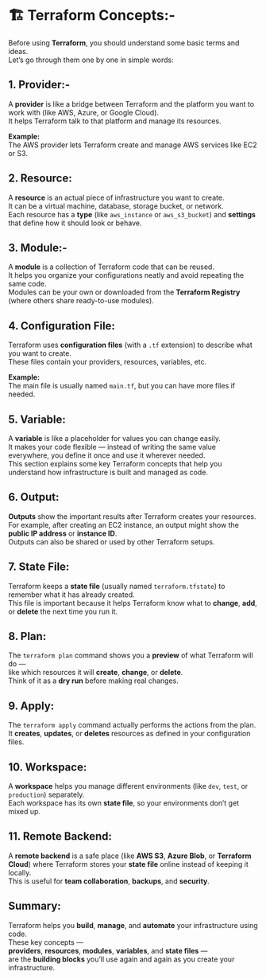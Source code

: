 # 🏗️ Terraform Concepts:-

Before using **Terraform**, you should understand some basic terms and ideas.  
Let’s go through them one by one in simple words:

##  1. Provider:-

A **provider** is like a bridge between Terraform and the platform you want to work with (like AWS, Azure, or Google Cloud).  
It helps Terraform talk to that platform and manage its resources.  

 **Example:**  
The AWS provider lets Terraform create and manage AWS services like EC2 or S3.

##  2. Resource:

A **resource** is an actual piece of infrastructure you want to create.  
It can be a virtual machine, database, storage bucket, or network.  
Each resource has a **type** (like `aws_instance` or `aws_s3_bucket`) and **settings** that define how it should look or behave.

##  3. Module:-

A **module** is a collection of Terraform code that can be reused.  
It helps you organize your configurations neatly and avoid repeating the same code.  
Modules can be your own or downloaded from the **Terraform Registry** (where others share ready-to-use modules).

##  4. Configuration File:

Terraform uses **configuration files** (with a `.tf` extension) to describe what you want to create.  
These files contain your providers, resources, variables, etc.  

 **Example:**  
The main file is usually named `main.tf`, but you can have more files if needed.

##  5. Variable:

A **variable** is like a placeholder for values you can change easily.  
It makes your code flexible — instead of writing the same value everywhere, you define it once and use it wherever needed.  
This section explains some key Terraform concepts that help you understand how infrastructure is built and managed as code.

##  6. Output:

**Outputs** show the important results after Terraform creates your resources.  
For example, after creating an EC2 instance, an output might show the **public IP address** or **instance ID**.  
 Outputs can also be shared or used by other Terraform setups.

##  7. State File:

Terraform keeps a **state file** (usually named `terraform.tfstate`) to remember what it has already created.  
This file is important because it helps Terraform know what to **change**, **add**, or **delete** the next time you run it.

##  8. Plan:

The `terraform plan` command shows you a **preview** of what Terraform will do —  
like which resources it will **create**, **change**, or **delete**.  
 Think of it as a **dry run** before making real changes.

##  9. Apply:

The `terraform apply` command actually performs the actions from the plan.  
It **creates**, **updates**, or **deletes** resources as defined in your configuration files.


##  10. Workspace:

A **workspace** helps you manage different environments (like `dev`, `test`, or `production`) separately.  
Each workspace has its own **state file**, so your environments don’t get mixed up.

##  11. Remote Backend:

A **remote backend** is a safe place (like **AWS S3**, **Azure Blob**, or **Terraform Cloud**) where Terraform stores your **state file** online instead of keeping it locally.  
 This is useful for **team collaboration**, **backups**, and **security**.

##  Summary:

Terraform helps you **build**, **manage**, and **automate** your infrastructure using code.  
These key concepts —  
**providers**, **resources**, **modules**, **variables**, and **state files** —  
are the **building blocks** you’ll use again and again as you create your infrastructure.

